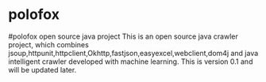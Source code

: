 # polofox
                                                                                                       
#polofox open source java project
This is an open source java crawler project, which combines jsoup,httpunit,httpclient,Okhttp,fastjson,easyexcel,webclient,dom4j and java intelligent crawler developed with machine learning. This is version 0.1 and will be updated later.
